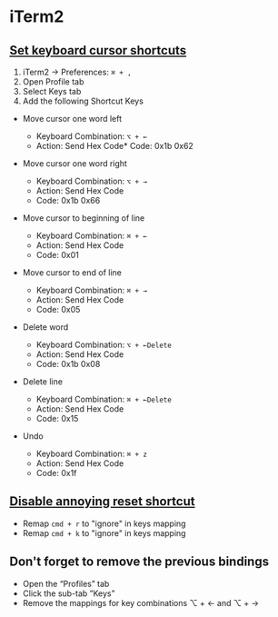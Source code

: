 # iTerm2

## [Set keyboard cursor shortcuts](https://code.i-harness.com/en/q/5eaee5)

1. iTerm2 -> Preferences: `⌘ + ,`
2. Open Profile tab
3. Select Keys tab
4. Add the following Shortcut Keys

* Move cursor one word left
  * Keyboard Combination: `⌥ + ←`
  * Action: Send Hex Code* Code: 0x1b 0x62

* Move cursor one word right
  * Keyboard Combination: `⌥ + →`
  * Action: Send Hex Code
  * Code: 0x1b 0x66

* Move cursor to beginning of line
  * Keyboard Combination: `⌘ + ←`
  * Action: Send Hex Code
  * Code: 0x01

* Move cursor to end of line
  * Keyboard Combination: `⌘ + →`
  * Action: Send Hex Code
  * Code: 0x05

* Delete word
  * Keyboard Combination: `⌥ + ←Delete`
  * Action: Send Hex Code
  * Code: 0x1b 0x08

* Delete line
  * Keyboard Combination: `⌘ + ←Delete`
  * Action: Send Hex Code
  * Code: 0x15

* Undo
  * Keyboard Combination: `⌘ + z`
  * Action: Send Hex Code
  * Code: 0x1f

## [Disable annoying reset shortcut](https://superuser.com/questions/800088/why-does-cmd-r-mess-up-vim-on-the-mac-what-is-it-actually-trying-to-do)

* Remap `cmd + r` to "ignore" in keys mapping
* Remap `cmd + k` to "ignore" in keys mapping

## Don't forget to remove the previous bindings

* Open the “Profiles” tab
* Click the sub-tab ”Keys”
* Remove the mappings for key combinations ⌥ + ← and ⌥ + →

